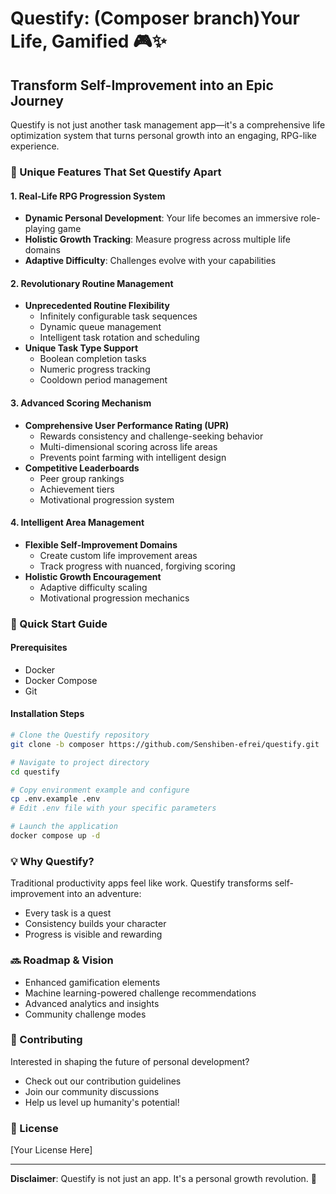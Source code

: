 # Questify: (Composer branch)Your Life, Gamified 🎮✨

## Transform Self-Improvement into an Epic Journey

Questify is not just another task management app—it's a comprehensive life optimization system that turns personal growth into an engaging, RPG-like experience.

### 🌟 Unique Features That Set Questify Apart

#### 1. Real-Life RPG Progression System
- **Dynamic Personal Development**: Your life becomes an immersive role-playing game
- **Holistic Growth Tracking**: Measure progress across multiple life domains
- **Adaptive Difficulty**: Challenges evolve with your capabilities

#### 2. Revolutionary Routine Management
- **Unprecedented Routine Flexibility**
  - Infinitely configurable task sequences
  - Dynamic queue management
  - Intelligent task rotation and scheduling
- **Unique Task Type Support**
  - Boolean completion tasks
  - Numeric progress tracking
  - Cooldown period management

#### 3. Advanced Scoring Mechanism
- **Comprehensive User Performance Rating (UPR)**
  - Rewards consistency and challenge-seeking behavior
  - Multi-dimensional scoring across life areas
  - Prevents point farming with intelligent design
- **Competitive Leaderboards**
  - Peer group rankings
  - Achievement tiers
  - Motivational progression system

#### 4. Intelligent Area Management
- **Flexible Self-Improvement Domains**
  - Create custom life improvement areas
  - Track progress with nuanced, forgiving scoring
- **Holistic Growth Encouragement**
  - Adaptive difficulty scaling
  - Motivational progression mechanics

### 🚀 Quick Start Guide

#### Prerequisites
- Docker
- Docker Compose
- Git

#### Installation Steps

```bash
# Clone the Questify repository
git clone -b composer https://github.com/Senshiben-efrei/questify.git

# Navigate to project directory
cd questify 

# Copy environment example and configure
cp .env.example .env
# Edit .env file with your specific parameters

# Launch the application
docker compose up -d
```

### 💡 Why Questify?

Traditional productivity apps feel like work. Questify transforms self-improvement into an adventure:
- Every task is a quest
- Consistency builds your character
- Progress is visible and rewarding

### 🔜 Roadmap & Vision
- Enhanced gamification elements
- Machine learning-powered challenge recommendations
- Advanced analytics and insights
- Community challenge modes

### 🤝 Contributing
Interested in shaping the future of personal development? 
- Check out our contribution guidelines
- Join our community discussions
- Help us level up humanity's potential!

### 📄 License
[Your License Here]

---

**Disclaimer**: Questify is not just an app. It's a personal growth revolution. 🚀
